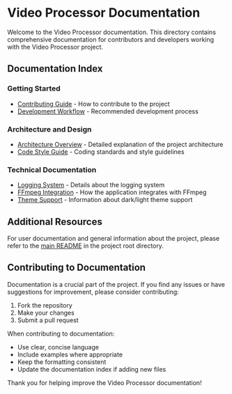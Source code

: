 # Video Processor Documentation

Welcome to the Video Processor documentation. This directory contains comprehensive documentation for contributors and developers working with the Video Processor project.

## Documentation Index

### Getting Started

- [Contributing Guide](CONTRIBUTING.md) - How to contribute to the project
- [Development Workflow](DEVELOPMENT_WORKFLOW.md) - Recommended development process

### Architecture and Design

- [Architecture Overview](ARCHITECTURE.md) - Detailed explanation of the project architecture
- [Code Style Guide](CODE_STYLE.md) - Coding standards and style guidelines

### Technical Documentation

- [Logging System](LOGGING.md) - Details about the logging system
- [FFmpeg Integration](FFMPEG_INTEGRATION.md) - How the application integrates with FFmpeg
- [Theme Support](THEME_SUPPORT.md) - Information about dark/light theme support

## Additional Resources

For user documentation and general information about the project, please refer to the [main README](../README.md) in the project root directory.

## Contributing to Documentation

Documentation is a crucial part of the project. If you find any issues or have suggestions for improvement, please consider contributing:

1. Fork the repository
2. Make your changes
3. Submit a pull request

When contributing to documentation:

- Use clear, concise language
- Include examples where appropriate
- Keep the formatting consistent
- Update the documentation index if adding new files

Thank you for helping improve the Video Processor documentation!
